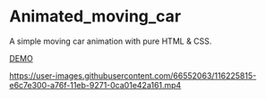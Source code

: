 # Animated_moving_car

A simple moving car animation with pure HTML & CSS.

[DEMO](https://hritikdoshi.github.io/Animated_moving_car/)

https://user-images.githubusercontent.com/66552063/116225815-e6c7e300-a76f-11eb-9271-0ca01e42a161.mp4


